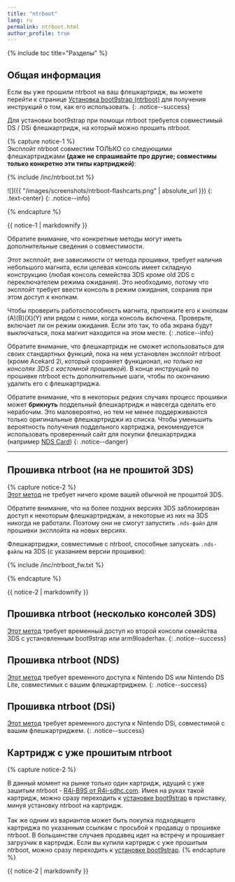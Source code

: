 ```yaml
---
title: "ntrboot"
lang: ru
permalink: ntrboot.html
author_profile: true
---
```

{% include toc title="Разделы" %}

## Общая информация

Если вы уже прошили ntrboot на ваш флешкартридж, вы можете перейти к странице [Установка boot9strap (ntrboot)](installing-boot9strap-ntrboot) для получения инструкций о том, как его использовать.
{: .notice--success}

Для установки boot9strap при помощи ntrboot требуется совместимый DS / DSi флешкартридж, на который можно прошить ntrboot.

{% capture notice-1 %}   
Эксплойт ntrboot совместим ТОЛЬКО со следующими флешкартриджами **(даже не спрашивайте про другие; совместимы только конкретно эти типы картриджей)**:

{% include /inc/ntrboot.txt %}
   
  ![]({{ "/images/screenshots/ntrboot-flashcarts.png" | absolute_url }})
  {: .text-center}
  {: .notice--info}

{% endcapture %}
<div class="notice--warning">{{ notice-1 | markdownify }}</div>
  
Обратите внимание, что конкретные методы могут иметь дополнительные сведения о совместимости.

Этот эксплойт, вне зависимости от метода прошивки, требует наличия небольшого магнита, если целевая консоль имеет складную конструкцию (любая консоль семейства 3DS кроме old 2DS с переключателем режима ожидания). Это необходимо, потому что эксплойт требует ввести консоль в режим ожидания, сохранив при этом доступ к кнопкам.

Чтобы проверить работоспособность магнита, приложите его к кнопкам (A)(B)(X)(Y) или рядом с ними, когда консоль включена. Проверьте, включает ли он режим ожидания. Если это так, то оба экрана будут выключаться, пока магнит находится на этом месте.
{: .notice--info}

Обратите внимание, что флешкартридж не сможет использоваться для своих стандартных функций, пока на нем установлен эксплойт ntrboot (кроме Acekard 2i, который сохраняет функционал, *но только на консолях 3DS с кастомной прошивкой*). В конце инструкций по прошивке ntrboot есть дополнительные шаги, чтобы по окончанию удалить его с флешкартриджа.

Обратите внимание, что в некоторых редких случаях процесс прошивки может **брикнуть** поддельный флешкартридж и навсегда сделать его нерабочим. Это маловероятно, но тем не менее поддерживаются только оригинальные флешкартриджи из списка. Чтобы уменьшить вероятность получения поддельного картриджа, рекомендуется использовать проверенный сайт для покупки флешкартриджа (например [NDS Card](http://www.nds-card.com/))
{: .notice--danger}

___

## Прошивка ntrboot (на не прошитой 3DS)

{% capture notice-2 %}   
[Этот метод](flashing-ntrboot-3ds-single-system) не требует ничего кроме вашей обычной не прошитой 3DS.

Обратите внимание, что на более поздних версиях 3DS заблокирован доступ к некоторым флешкартриджам, а некоторые из них на 3DS никогда не работали. Поэтому они не смогут запустить `.nds-файл` для прошивки эксплойта на новых версиях. 

Флешкартриджи, совместимые с ntrboot, способные запускать `.nds-файлы` на 3DS (с указанием версии прошивки):

{% include /inc/ntrboot_fw.txt %}

{% endcapture %}
<div class="notice--success">{{ notice-2 | markdownify }}</div>

## Прошивка ntrboot (несколько консолей 3DS)

[Этот метод](flashing-ntrboot-3ds-multi-system) требует временный доступ ко второй консоли семейства 3DS с установленным boot9strap или arm9loaderhax.
{: .notice--success}

## Прошивка ntrboot (NDS)

[Этот метод](flashing-ntrboot-nds) требует временного доступа к Nintendo DS или Nintendo DS Lite, совместимых с вашим флешкартриджем.
{: .notice--success}

## Прошивка ntrboot (DSi)

[Этот метод](flashing-ntrboot-dsi) требует временного доступа к Nintendo DSi, совместимой с вашим флешкартриджем.
{: .notice--success}

## Картридж с уже прошитым ntrboot 
{% capture notice-2 %}   

В данный момент на рынке только один картридж, идущий с уже зашитым ntrboot - [R4i-B9S от R4i-sdhc.com](http://R4i-sdhc.com). Имея на руках такой картридж, можно сразу переходить к [установке boot9strap](installing-boot9strap-ntrboot) в приставку, минуя установку ntrboot на картридж. 
<br><br>
Так же одним из вариантов может быть покупка подходящего картриджа по указанным ссылкам с просьбой к продавцу о прошивке ntrboot. В большинстве случаев продавец идет на встречу и прошивает загрузчик в картридж. Если вы купили картридж с уже прошитым ntrboot, можно сразу переходить к [установке boot9strap](installing-boot9strap-ntrboot).
{% endcapture %}
<div class="notice--success">{{ notice-2 | markdownify }}</div>